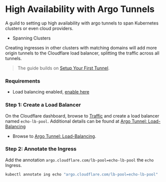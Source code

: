 # High Availability with Argo Tunnels
A guild to setting up high availability with argo tunnels to span
Kubernetes clusters or even cloud providers.

- Spanning Clusters

Creating ingresses in other clusters with matching domains
will add more origin tunnels to the Cloudflare load balancer, splitting the
traffic across all tunnels.

> The guide builds on [Setup Your First Tunnel][guide-first-tunnel].

### Requirements
- Load balancing enabled, [enable here][cloudflare-dashboard-traffic]

### Step 1: Create a Load Balancer
On the Cloudflare dashboard, browse to [Traffic][cloudflare-dashboard-traffic]
and create a load balancer named `echo-lb-pool`. Additional details can be found
at [Argo Tunnel: Load-Balancing][cloudflare-reference-load-balancing]
- Browse to [Argo Tunnel: Load-Balancing][cloudflare-reference-load-balancing].

### Step 2: Annotate the Ingress
Add the annotation `argo.cloudflare.com/lb-pool=echo-lb-pool` the `echo` Ingress.
```bash
kubectl annotate ing echo "argo.cloudflare.com/lb-pool=echo-lb-pool"
```


[cloudflare-dashboard-traffic]: https://www.cloudflare.com/a/traffic/
[cloudflare-reference-load-balancing]: https://developers.cloudflare.com/argo-tunnel/reference/load-balancing/
[guide-first-tunnel]: ./guide_first_tunnel.md